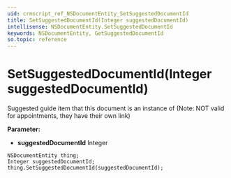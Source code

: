 ```yaml
---
uid: crmscript_ref_NSDocumentEntity_SetSuggestedDocumentId
title: SetSuggestedDocumentId(Integer suggestedDocumentId)
intellisense: NSDocumentEntity.SetSuggestedDocumentId
keywords: NSDocumentEntity, GetSuggestedDocumentId
so.topic: reference
---
```


# SetSuggestedDocumentId(Integer suggestedDocumentId)

Suggested guide item that this document is an instance of (Note: NOT valid for appointments, they have their own link)

**Parameter:** 
* **suggestedDocumentId** Integer

```crmscript
NSDocumentEntity thing;
Integer suggestedDocumentId;
thing.SetSuggestedDocumentId(suggestedDocumentId);
```

